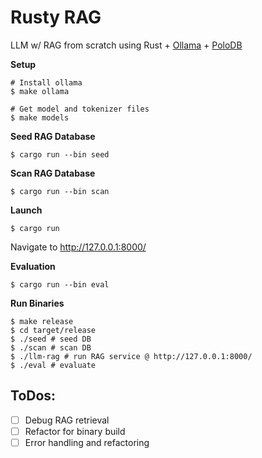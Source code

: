 # Rusty RAG

LLM w/ RAG from scratch using Rust + [Ollama](https://github.com/ollama/ollama/tree/main) + [PoloDB](https://github.com/PoloDB/PoloDB)

**Setup**

```
# Install ollama
$ make ollama

# Get model and tokenizer files
$ make models
```

**Seed RAG Database**

```
$ cargo run --bin seed
```

**Scan RAG Database**

```
$ cargo run --bin scan
```

**Launch**

```
$ cargo run
```

Navigate to http://127.0.0.1:8000/

**Evaluation**

```
$ cargo run --bin eval
```

**Run Binaries**

```
$ make release
$ cd target/release
$ ./seed # seed DB
$ ./scan # scan DB
$ ./llm-rag # run RAG service @ http://127.0.0.1:8000/
$ ./eval # evaluate
```

## ToDos:

- [ ] Debug RAG retrieval
- [ ] Refactor for binary build
- [ ] Error handling and refactoring